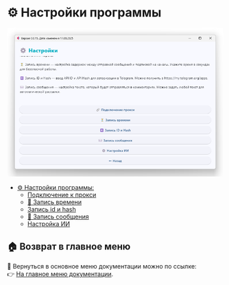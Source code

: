 # ⚙️ Настройки программы


![alt text](https://github.com/pyadrus/TelegramMaster-GPT-Comments/blob/master/doc/images/settings.png)

* [⚙️ Настройки программы:](https://github.com/pyadrus/TelegramMaster_Commentator/blob/master/doc/Настройки_программы.md)
  * [Подключение к прокси](https://github.com/pyadrus/TelegramMaster_Commentator/blob/master/doc/Настройки/Подключение_прокси.md)
  * [📝 Запись времени](https://github.com/pyadrus/TelegramMaster_Commentator/blob/master/doc/Настройки/Запись_времени.md)
  * [Запись id и hash](https://github.com/pyadrus/TelegramMaster_Commentator/blob/master/doc/Настройки/Запись_id_и_hash.md)
  * [📝 Запись сообщения](https://github.com/pyadrus/TelegramMaster_Commentator/blob/master/doc/Настройки/Запись_сообщения.md)
  * [Настройка ИИ](https://github.com/pyadrus/TelegramMaster-GPT-Comments/blob/master/doc/Настройки/Работа_с_ИИ.md)

## 🏠 Возврат в главное меню

🔗 Вернуться в основное меню документации можно по ссылке:  
👉 [На главное меню документации](https://github.com/pyadrus/TelegramMaster_Commentator/blob/master/doc/doc.md).